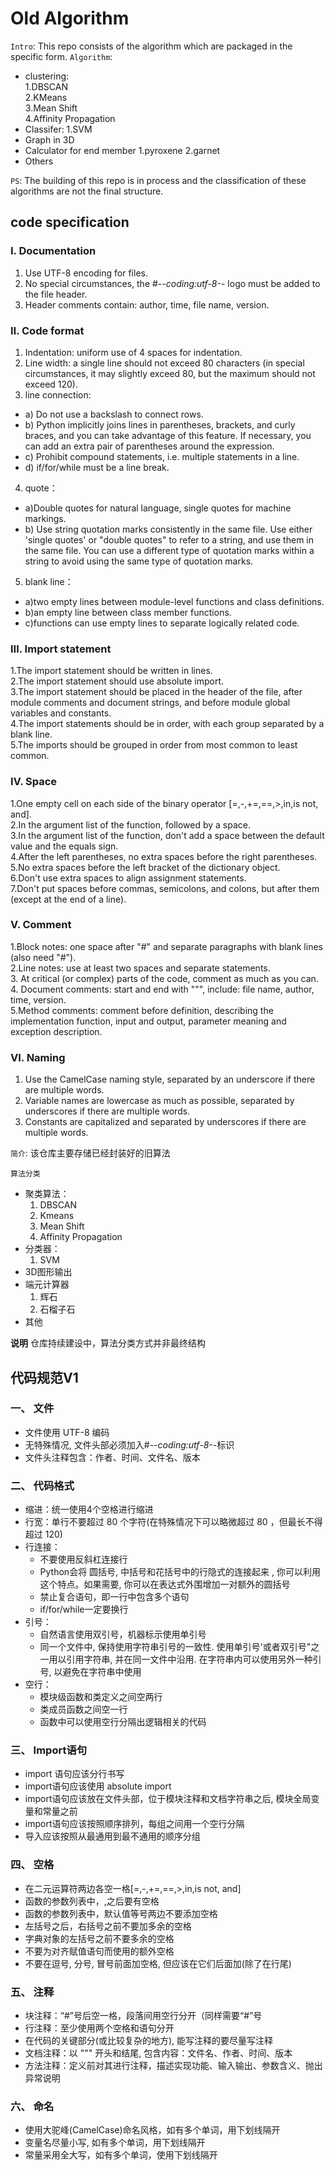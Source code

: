# Old Algorithm

`Intro`: This repo consists of the algorithm which are packaged in the specific form.
`Algorithm`:
+ clustering:  
  1.DBSCAN  
  2.KMeans  
  3.Mean Shift  
  4.Affinity Propagation  
+ Classifer:
  1.SVM
+ Graph in 3D
+ Calculator for end member
  1.pyroxene
  2.garnet
+ Others

`PS`: The building of this repo is in process and the classification of these algorithms are not the final structure. 

## code specification
### I. Documentation
1. Use UTF-8 encoding for files.
2. No special circumstances, the #-*-coding:utf-8-*- logo must be added to the file header.
3. Header comments contain: author, time, file name, version.
### Ⅱ. Code format
1. Indentation: uniform use of 4 spaces for indentation.
2. Line width: a single line should not exceed 80 characters (in special circumstances, it may slightly exceed 80, but the maximum should not exceed 120).
3. line connection:
+ a) Do not use a backslash to connect rows.
+ b) Python implicitly joins lines in parentheses, brackets, and curly braces, and you can take advantage of this feature. If necessary, you can add an extra pair of parentheses around the expression.
+ c) Prohibit compound statements, i.e. multiple statements in a line.
+ d) if/for/while must be a line break.  
4. quote：
+ a)Double quotes for natural language, single quotes for machine markings.
+ b) Use string quotation marks consistently in the same file. Use either 'single quotes' or "double quotes" to refer to a string, and use them in the same file. You can use a different type of quotation marks within a string to avoid using the same type of quotation marks.  
5. blank line：  
+ a)two empty lines between module-level functions and class definitions.
+ b)an empty line between class member functions.
+ c)functions can use empty lines to separate logically related code.
### Ⅲ. Import statement
1.The import statement should be written in lines.  
2.The import statement should use absolute import.  
3.The import statement should be placed in the header of the file, after module comments and document strings, and before module global variables and constants.  
4.The import statements should be in order, with each group separated by a blank line.  
5.The imports should be grouped in order from most common to least common.
### Ⅳ. Space
1.One empty cell on each side of the binary operator [=,-,+=,==,>,in,is not, and].  
2.In the argument list of the function, followed by a space.  
3.In the argument list of the function, don't add a space between the default value and the equals sign.  
4.After the left parentheses, no extra spaces before the right parentheses.  
5.No extra spaces before the left bracket of the dictionary object.  
6.Don't use extra spaces to align assignment statements.  
7.Don't put spaces before commas, semicolons, and colons, but after them (except at the end of a line).  
### Ⅴ. Comment
1.Block notes: one space after "#" and separate paragraphs with blank lines (also need "#").  
2.Line notes: use at least two spaces and separate statements.  
3. At critical (or complex) parts of the code, comment as much as you can.  
4. Document comments: start and end with """, include: file name, author, time, version.  
5.Method comments: comment before definition, describing the implementation function, input and output, parameter meaning and exception description.
### Ⅵ. Naming
1. Use the CamelCase naming style, separated by an underscore if there are multiple words.
2. Variable names are lowercase as much as possible, separated by underscores if there are multiple words.
3. Constants are capitalized and separated by underscores if there are multiple words.




`简介`: 该仓库主要存储已经封装好的旧算法

`算法分类`
+ 聚类算法：
    1. DBSCAN
    2. Kmeans
    3. Mean Shift
    4. Affinity Propagation
+ 分类器：
    1. SVM
+ 3D图形输出
+ 端元计算器
    1. 辉石
    2. 石榴子石
+ 其他


**说明**
仓库持续建设中，算法分类方式并非最终结构


## 代码规范V1

### 一、	文件
+ 文件使用 UTF-8 编码
+ 无特殊情况, 文件头部必须加入#-*-coding:utf-8-*-标识
+ 文件头注释包含：作者、时间、文件名、版本
### 二、	代码格式
+ 缩进：统一使用4个空格进行缩进
+ 行宽：单行不要超过 80 个字符(在特殊情况下可以略微超过 80 ，但最长不得超过 120)
+ 行连接：
	* 不要使用反斜杠连接行
	* Python会将 圆括号, 中括号和花括号中的行隐式的连接起来 , 你可以利用这个特点。如果需要, 你可以在表达式外围增加一对额外的圆括号
	* 禁止复合语句，即一行中包含多个语句
	* if/for/while一定要换行
+ 引号：
	* 自然语言使用双引号，机器标示使用单引号
	* 同一个文件中, 保持使用字符串引号的一致性. 使用单引号'或者双引号"之一用以引用字符串, 并在同一文件中沿用. 在字符串内可以使用另外一种引号, 以避免在字符串中使用
+ 空行：
	* 模块级函数和类定义之间空两行
	* 类成员函数之间空一行
	* 函数中可以使用空行分隔出逻辑相关的代码
### 三、	Import语句
+ import 语句应该分行书写
+ import语句应该使用 absolute import
+ import语句应该放在文件头部，位于模块注释和文档字符串之后, 模块全局变量和常量之前
+ import语句应该按照顺序排列，每组之间用一个空行分隔
+ 导入应该按照从最通用到最不通用的顺序分组
### 四、	空格
+ 在二元运算符两边各空一格[=,-,+=,==,>,in,is not, and]
+ 函数的参数列表中，,之后要有空格
+ 函数的参数列表中，默认值等号两边不要添加空格
+ 左括号之后，右括号之前不要加多余的空格
+ 字典对象的左括号之前不要多余的空格
+ 不要为对齐赋值语句而使用的额外空格
+ 不要在逗号, 分号, 冒号前面加空格, 但应该在它们后面加(除了在行尾)
### 五、	注释
+ 块注释：“#”号后空一格，段落间用空行分开（同样需要“#”号
+ 行注释：至少使用两个空格和语句分开
+ 在代码的关键部分(或比较复杂的地方), 能写注释的要尽量写注释
+ 文档注释：以 """ 开头和结尾, 包含内容：文件名、作者、时间、版本
+ 方法注释：定义前对其进行注释，描述实现功能、输入输出、参数含义、抛出异常说明
### 六、	命名
+ 使用大驼峰(CamelCase)命名风格，如有多个单词，用下划线隔开
+ 变量名尽量小写, 如有多个单词，用下划线隔开
+ 常量采用全大写，如有多个单词，使用下划线隔开




